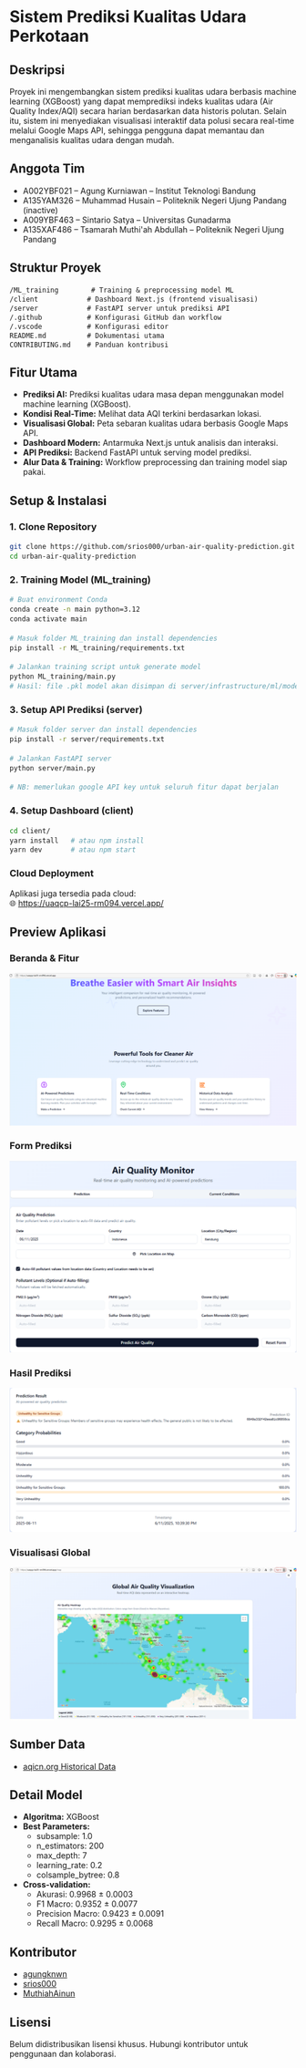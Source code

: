 # Sistem Prediksi Kualitas Udara Perkotaan

## Deskripsi

Proyek ini mengembangkan sistem prediksi kualitas udara berbasis machine learning (XGBoost) yang dapat memprediksi indeks kualitas udara (Air Quality Index/AQI) secara harian berdasarkan data historis polutan. Selain itu, sistem ini menyediakan visualisasi interaktif data polusi secara real-time melalui Google Maps API, sehingga pengguna dapat memantau dan menganalisis kualitas udara dengan mudah.

## Anggota Tim

- A002YBF021 – Agung Kurniawan – Institut Teknologi Bandung
- A135YAM326 – Muhammad Husain – Politeknik Negeri Ujung Pandang (inactive)
- A009YBF463 – Sintario Satya – Universitas Gunadarma
- A135XAF486 – Tsamarah Muthi'ah Abdullah – Politeknik Negeri Ujung Pandang

## Struktur Proyek

```
/ML_training        # Training & preprocessing model ML
/client            # Dashboard Next.js (frontend visualisasi)
/server            # FastAPI server untuk prediksi API
/.github           # Konfigurasi GitHub dan workflow
/.vscode           # Konfigurasi editor
README.md          # Dokumentasi utama
CONTRIBUTING.md    # Panduan kontribusi
```

## Fitur Utama

- **Prediksi AI:** Prediksi kualitas udara masa depan menggunakan model machine learning (XGBoost).
- **Kondisi Real-Time:** Melihat data AQI terkini berdasarkan lokasi.
- **Visualisasi Global:** Peta sebaran kualitas udara berbasis Google Maps API.
- **Dashboard Modern:** Antarmuka Next.js untuk analisis dan interaksi.
- **API Prediksi:** Backend FastAPI untuk serving model prediksi.
- **Alur Data & Training:** Workflow preprocessing dan training model siap pakai.

## Setup & Instalasi

### 1. Clone Repository

```bash
git clone https://github.com/srios000/urban-air-quality-prediction.git
cd urban-air-quality-prediction
```

### 2. Training Model (ML_training)

```bash
# Buat environment Conda
conda create -n main python=3.12
conda activate main

# Masuk folder ML_training dan install dependencies
pip install -r ML_training/requirements.txt

# Jalankan training script untuk generate model
python ML_training/main.py
# Hasil: file .pkl model akan disimpan di server/infrastructure/ml/models_store
```

### 3. Setup API Prediksi (server)

```bash
# Masuk folder server dan install dependencies
pip install -r server/requirements.txt

# Jalankan FastAPI server
python server/main.py

# NB: memerlukan google API key untuk seluruh fitur dapat berjalan
```

### 4. Setup Dashboard (client)

```bash
cd client/
yarn install   # atau npm install
yarn dev       # atau npm start
```

### Cloud Deployment

Aplikasi juga tersedia pada cloud:  
🌐 https://uaqcp-lai25-rm094.vercel.app/

## Preview Aplikasi

### Beranda & Fitur

![image1](.docs/images/homepage.png)

### Form Prediksi

![image2](.docs/images/predictionInputForm.png)

### Hasil Prediksi

![image3](.docs/images/predictionResults.png)

### Visualisasi Global

![image4](.docs/images/AQImap.png)

## Sumber Data

- [aqicn.org Historical Data](https://aqicn.org/historical/)

## Detail Model

- **Algoritma:** XGBoost
- **Best Parameters:**
  - subsample: 1.0
  - n_estimators: 200
  - max_depth: 7
  - learning_rate: 0.2
  - colsample_bytree: 0.8
- **Cross-validation:**
  - Akurasi: 0.9968 ± 0.0003
  - F1 Macro: 0.9352 ± 0.0077
  - Precision Macro: 0.9423 ± 0.0091
  - Recall Macro: 0.9295 ± 0.0068

## Kontributor

- [agungknwn](https://github.com/agungknwn)
- [srios000](https://github.com/srios000)
- [MuthiahAinun](https://github.com/MuthiahAinun)

## Lisensi

Belum didistribusikan lisensi khusus. Hubungi kontributor untuk penggunaan dan kolaborasi.
